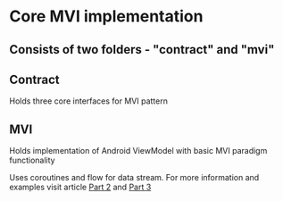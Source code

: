 # Core MVI implementation

## Consists of two folders - "contract" and "mvi"

## Contract
Holds three core interfaces for MVI pattern

## MVI
Holds implementation of Android ViewModel with basic MVI paradigm functionality

Uses coroutines and flow for data stream. For more information and examples
visit article [Part 2]() and [Part 3]()